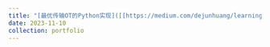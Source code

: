 ```yaml
---
title: "[最优传输OT的Python实现]([[https://medium.com/dejunhuang/learning-day-57-practical-5-loss-function-crossentropyloss-vs-bceloss-in-pytorch-softmax-vs-bd866c8a0d23](https://dfdazac.github.io/sinkhorn.html](https://zhuanlan.zhihu.com/p/573158960)))"
date: 2023-11-10
collection: portfolio
---
```


